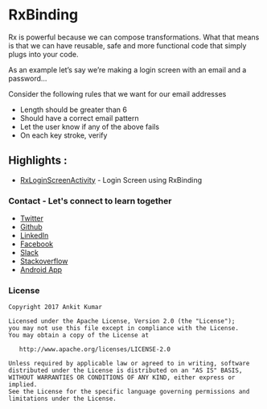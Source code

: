 # RxBinding

Rx is powerful because we can compose transformations. What that means is that we can have reusable, safe and more functional code that simply plugs into your code.

As an example let’s say we’re making a login screen with an email and a password…

Consider the following rules that we want for our email addresses

- Length should be greater than 6
- Should have a correct email pattern
- Let the user know if any of the above fails
- On each key stroke, verify


## Highlights :
* [RxLoginScreenActivity](https://github.com/AnkitDroidGit/RxKotlinOperators-Android/blob/master/RxBinding/src/main/java/com/freeankit/rxbinding/RxLoginScreenActivity.kt) - Login Screen using RxBinding




### Contact - Let's connect to learn together
- [Twitter](https://twitter.com/KumarAnkitRKE)
- [Github](https://github.com/AnkitDroidGit)
- [LinkedIn](https://www.linkedin.com/in/kumarankitkumar/)
- [Facebook](https://www.facebook.com/freeankit)
- [Slack](https://ankitdroid.slack.com)
- [Stackoverflow](https://stackoverflow.com/users/3282461/android)
- [Android App](https://play.google.com/store/apps/details?id=com.freeankit.ankitprofile)


### License

    Copyright 2017 Ankit Kumar
    
    Licensed under the Apache License, Version 2.0 (the "License");
    you may not use this file except in compliance with the License.
    You may obtain a copy of the License at

       http://www.apache.org/licenses/LICENSE-2.0

    Unless required by applicable law or agreed to in writing, software
    distributed under the License is distributed on an "AS IS" BASIS,
    WITHOUT WARRANTIES OR CONDITIONS OF ANY KIND, either express or implied.
    See the License for the specific language governing permissions and
    limitations under the License.
